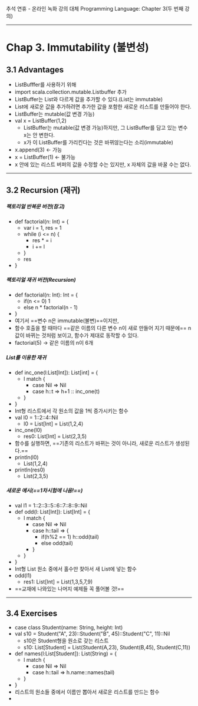 추석 연휴 - 온라인 녹화 강의 대체
Programming Language: Chapter 3(두 번째 강의)

---
# Chap 3. Immutability (불변성)
## 3.1 Advantages
- ListBufffer를 사용하기 위해
- import scala.collection.mutable.Listbuffer 추가
- ListBuffer는 List와 다르게 값을 추가할 수 있다.(List는 immutable)
- List에 새로운 값을 추가하려면 추가한 값을 포함한 새로운 리스트를 만들어야 한다.
- ListBuffer는 mutable(값 변경 가능)
- val x = ListBuffer(1,2)
	- ListBuffer는 mutable(값 변경 가능)하지만, 그 ListBuffer를 담고 있는 변수 x는 안 변한다.
	- x가 이 ListBuffer를 가리킨다는 것은 바뀌않는다는 소리(immutable)
- x.append(3) <- 가능
- x = ListBuffer(1) <- 불가능
- x 안에 있는 리스트 버퍼의 값을 수정할 수는 있지만, x 자체의 값을 바꿀 수는 없다.

---
## 3.2 Recursion (재귀)
##### 팩토리얼 반복문 버전(참고)
- def factorial(n: Int) = {
	- var i = 1, res = 1
	- while (i <= n) {
		- res * = i
		- i += l
	- }
	- res
- }

##### 팩토리얼 재귀 버전(Recursion)
- def factorial(n: Int): Int = {
	- if(n <= 0) 1
	- else n * factorial(n - 1)
- } 
- 여기서 ==변수 n은 immutable(불변)==이지만,
- 함수 호출을 할 때마다 ==같은 이름의 다른 변수 n이 새로 만들어 지기 때문에== n값이 바뀌는 것처럼 보이고, 함수가 제대로 동작할 수 있다.
- factorial(5) -> 같은 이름의 n이 6개

##### List를 이용한 재귀
- def inc_one(l:List[Int]): List[int] = {
	- l match {
		- case Nil => Nil
		- case h::t => h+1 :: inc_one(t)
	- }
- }
- Int형 리스트에서 각 원소의 값을 1씩 증가시키는 함수
- val l0 = 1::2::4::Nil
	- l0 = List[Int] = List(1,2,4)
- inc_one(l0)
	- res0: List[Int] = List(2,3,5)
- 함수를 실행하면, ==기존의 리스트가 바뀌는 것이 아니라, 새로운 리스트가 생성된다.==
- println(l0)
	- List(1,2,4)
- println(res0)
	- List(2,3,5)

##### 새로운 예시(==1차시험에 나옴!==)
- val l1 = 1::2::3::5::6::7::8::9::Nil
- def odd(l: List[Int]): List[Int] = {
	- l match {
		- case Nil => Nil
		- case h::tail => {
			- if(h%2 == 1) h::odd(tail)
			- else odd(tail)
		- }
	- }
- }
- Int형 List 원소 중에서 홀수만 찾아서 새 List에 넣는 함수
- odd(l1)
	- res1: List[Int] = List(1,3,5,7,9) 
- ==교재에 나와있는 나머지 예제들 꼭 풀어볼 것!==

---
## 3.4 Exercises
- case class Student(name: String, height: Int)
- val s10 = Student("A", 23)::Student("B", 45)::Student("C", 11)::Nil
	- s10은 Student형을 원소로 갖는 리스트
	- s10: List[Student] = List(Student(A,23), Student(B,45), Student(C,11))
- def names(l:List[Student]): List(String) = {
	- l match {
		- case Nil => Nil
		- case h::tail => h.name::names(tail)
	- }
- }
- 리스트의 원소들 중에서 이름만 뽑아서 새로운 리스트를 만드는 함수
- 